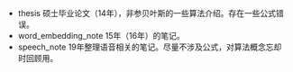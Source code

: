 * thesis 硕士毕业论文（14年），非参贝叶斯的一些算法介绍。存在一些公式错误。
* word_embedding_note 15年（16年）的笔记。
* speech_note 19年整理语音相关的笔记。尽量不涉及公式，对算法概念忘却时回顾用。